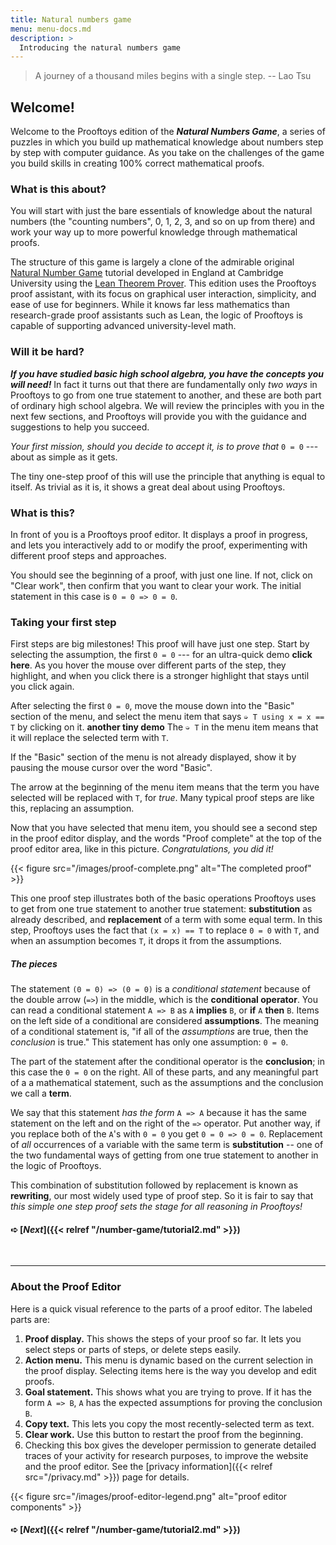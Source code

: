 ```yaml
---
title: Natural numbers game
menu: menu-docs.md
description: >
  Introducing the natural numbers game
---
```


> A journey of a thousand miles begins with a single step. -- Lao Tsu

## Welcome!

Welcome to the Prooftoys edition of the ***Natural Numbers Game***, a
series of puzzles in which you build up mathematical knowledge about
numbers step by step with computer guidance.  As you take on the
challenges of the game you build skills in creating 100% correct
mathematical proofs.

### What is this about?

You will start with just the bare essentials of knowledge about the
natural numbers (the "counting numbers", 0, 1, 2, 3, and so on up from
there) and work your way up to more powerful knowledge through
mathematical proofs.

The structure of this game is largely a clone of the admirable
original [Natural Number
Game](https://www.ma.imperial.ac.uk/~buzzard/xena/natural_number_game/)
tutorial developed in England at Cambridge University using the [Lean
Theorem Prover](https://leanprover.github.io/).  This edition uses the
Prooftoys proof assistant, with its focus on graphical user
interaction, simplicity, and ease of use for beginners.  While it
knows far less mathematics than research-grade proof assistants such
as Lean, the logic of Prooftoys is capable of supporting advanced
university-level math.

### Will it be hard?

***If you have studied basic high school algebra, you have the
concepts you will need!*** In fact it turns out that there are
fundamentally only *two ways* in Prooftoys to go from one true
statement to another, and these are both part of ordinary high school
algebra.  We will review the principles with you in the next few
sections, and Prooftoys will provide you with the guidance and
suggestions to help you succeed.

*Your first mission, should you decide to accept it, is to prove that*
`0 = 0` --- about as simple as it gets.

The tiny one-step proof of this will use the principle that anything
is equal to itself.  As trivial as it is, it shows a great deal about
using Prooftoys.

### What is this?

<div class=proof-editor data-exercise="nat/nat0"></div>

In front of you is a Prooftoys proof editor.  It displays a proof in
progress, and lets you interactively add to or modify the proof,
experimenting with different proof steps and approaches.

You should see the beginning of a proof, with just one line.  If not,
click on "Clear work", then confirm that you want to clear your work.
The initial statement in this case is `0 = 0 => 0 = 0`.

### Taking your first step

First steps are big milestones!  This proof will have just one step.
Start by selecting the assumption, the first `0 = 0` --- for an
ultra-quick demo <b videotip="/images/select-0-0.mp4">click
here</b>.  As you hover the mouse over different parts of the step,
they highlight, and when you click there is a stronger highlight that
stays until you click again.

After selecting the first `0 = 0`, move the mouse down into the
"Basic" section of the menu, and select the menu item that says `➭ T
using x = x == T` by clicking on it.  <b
videotip="/images/select-x-x.mp4">another tiny demo</b> The `➭ T` in
the menu item means that it will replace the selected term with `T`.


If the "Basic" section of the menu is not already displayed, show it
by pausing the mouse cursor over the word "Basic".

The arrow at the beginning of the menu item means that the term you
have selected will be replaced with `T`, for *true*.  Many typical
proof steps are like this, replacing an assumption.

Now that you have selected that menu item, you should see a second
step in the proof editor display, and the words "Proof complete" at
the top of the proof editor area, like in this picture.
*Congratulations, you did it!*

{{< figure src="/images/proof-complete.png" alt="The completed proof" >}}

This one proof step illustrates both of the basic operations Prooftoys
uses to get from one true statement to another true statement:
**substitution** as already described, and **replacement** of a term
with some equal term.  In this step, Prooftoys uses the fact that `(x
= x) == T` to replace `0 = 0` with `T`, and when an assumption becomes
`T`, it drops it from the assumptions.

##### The pieces

The statement `(0 = 0) => (0 = 0)` is a *conditional statement*
because of the double arrow (`=>`) in the middle, which is the
**conditional operator**.  You can read a conditional statement `A =>
B` as `A` **implies** `B`, or **if** `A` **then** `B`.  Items on the
left side of a conditional are considered **assumptions**.  The
meaning of a conditional statement is, "if all of the *assumptions*
are true, then the *conclusion* is true."  This statement has only one
assumption: `0 = 0`.

The part of the statement after the conditional operator is the
**conclusion**; in this case the `0 = 0` on the right.  All of these
parts, and any meaningful part of a a mathematical statement, such as
the assumptions and the conclusion we call a **term**.

We say that this statement *has the form* `A => A` because it has the
same statement on the left and on the right of the `=>` operator.  Put
another way, if you replace both of the `A`'s with `0 = 0` you get `0
= 0 => 0 = 0`.  Replacement of *all* occurrences of a variable with
the same term is **substitution** -- one of the two fundamental ways
of getting from one true statement to another in the logic of
Prooftoys.

This combination of substitution followed by replacement is known as
**rewriting**, our most widely used type of proof step.  So it is fair
to say that *this simple one step proof sets the stage for all
reasoning in Prooftoys!*

#### ➪ [***Next***]({{< relref "/number-game/tutorial2.md" >}})

&nbsp;

<hr>

### About the Proof Editor

Here is a quick visual reference to the parts of a proof editor.  The
labeled parts are:

1. **Proof display.** This shows the steps of your proof so far.  It
   lets you select steps or parts of steps, or delete steps easily.
2. **Action menu.** This menu is dynamic based on the current
   selection in the proof display.  Selecting items here is the way
   you develop and edit proofs.
3. **Goal statement.** This shows what you are trying to prove.  If it
   has the form `A => B`, `A` has the expected assumptions for proving
   the conclusion `B`.
4. **Copy text.** This lets you copy the most recently-selected term
   as text.
5. **Clear work.** Use this button to restart the proof from the
   beginning.
6. Checking this box gives the developer permission to generate
   detailed traces of your activity for research purposes, to improve
   the website and the proof editor.  See the [privacy
   information]({{< relref src="/privacy.md" >}}) page for details.

{{< figure src="/images/proof-editor-legend.png" 
  alt="proof editor components" >}}

#### ➪ [***Next***]({{< relref "/number-game/tutorial2.md" >}})
